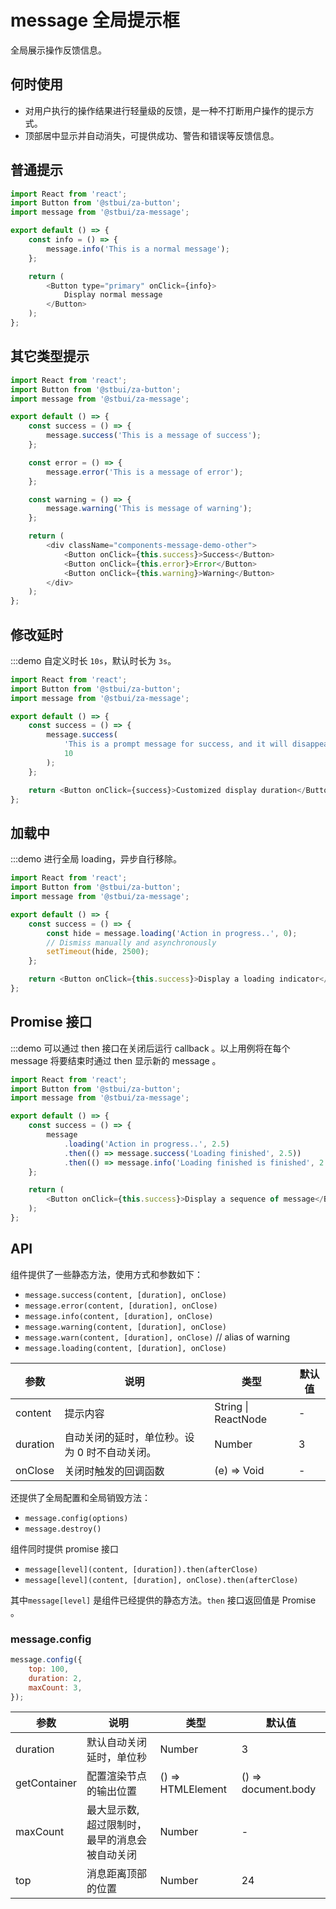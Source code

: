 # message 全局提示框

全局展示操作反馈信息。

## 何时使用

-   对用户执行的操作结果进行轻量级的反馈，是一种不打断用户操作的提示方式。
-   顶部居中显示并自动消失，可提供成功、警告和错误等反馈信息。

## 普通提示

```js
import React from 'react';
import Button from '@stbui/za-button';
import message from '@stbui/za-message';

export default () => {
    const info = () => {
        message.info('This is a normal message');
    };

    return (
        <Button type="primary" onClick={info}>
            Display normal message
        </Button>
    );
};
```

## 其它类型提示

```js
import React from 'react';
import Button from '@stbui/za-button';
import message from '@stbui/za-message';

export default () => {
    const success = () => {
        message.success('This is a message of success');
    };

    const error = () => {
        message.error('This is a message of error');
    };

    const warning = () => {
        message.warning('This is message of warning');
    };

    return (
        <div className="components-message-demo-other">
            <Button onClick={this.success}>Success</Button>
            <Button onClick={this.error}>Error</Button>
            <Button onClick={this.warning}>Warning</Button>
        </div>
    );
};
```

## 修改延时

:::demo 自定义时长 `10s`，默认时长为 `3s`。

```js
import React from 'react';
import Button from '@stbui/za-button';
import message from '@stbui/za-message';

export default () => {
    const success = () => {
        message.success(
            'This is a prompt message for success, and it will disappear in 10 seconds',
            10
        );
    };

    return <Button onClick={success}>Customized display duration</Button>;
};
```

## 加载中

:::demo 进行全局 loading，异步自行移除。

```js
import React from 'react';
import Button from '@stbui/za-button';
import message from '@stbui/za-message';

export default () => {
    const success = () => {
        const hide = message.loading('Action in progress..', 0);
        // Dismiss manually and asynchronously
        setTimeout(hide, 2500);
    };

    return <Button onClick={this.success}>Display a loading indicator</Button>;
};
```

## Promise 接口

:::demo 可以通过 then 接口在关闭后运行 callback 。以上用例将在每个 message 将要结束时通过 then 显示新的 message 。

```js
import React from 'react';
import Button from '@stbui/za-button';
import message from '@stbui/za-message';

export default () => {
    const success = () => {
        message
            .loading('Action in progress..', 2.5)
            .then(() => message.success('Loading finished', 2.5))
            .then(() => message.info('Loading finished is finished', 2.5));
    };

    return (
        <Button onClick={this.success}>Display a sequence of message</Button>
    );
};
```

## API

组件提供了一些静态方法，使用方式和参数如下：

-   `message.success(content, [duration], onClose)`
-   `message.error(content, [duration], onClose)`
-   `message.info(content, [duration], onClose)`
-   `message.warning(content, [duration], onClose)`
-   `message.warn(content, [duration], onClose)` // alias of warning
-   `message.loading(content, [duration], onClose)`

| 参数     | 说明                                          | 类型                | 默认值 |
| -------- | --------------------------------------------- | ------------------- | ------ |
| content  | 提示内容                                      | String \| ReactNode | -      |
| duration | 自动关闭的延时，单位秒。设为 0 时不自动关闭。 | Number              | 3      |
| onClose  | 关闭时触发的回调函数                          | (e) => Void         | -      |

还提供了全局配置和全局销毁方法：

-   `message.config(options)`
-   `message.destroy()`

组件同时提供 promise 接口

-   `message[level](content, [duration]).then(afterClose)`
-   `message[level](content, [duration], onClose).then(afterClose)`

其中`message[level]` 是组件已经提供的静态方法。`then` 接口返回值是 Promise 。

### message.config

```js
message.config({
    top: 100,
    duration: 2,
    maxCount: 3,
});
```

| 参数         | 说明                                           | 类型              | 默认值              |
| ------------ | ---------------------------------------------- | ----------------- | ------------------- |
| duration     | 默认自动关闭延时，单位秒                       | Number            | 3                   |
| getContainer | 配置渲染节点的输出位置                         | () => HTMLElement | () => document.body |
| maxCount     | 最大显示数, 超过限制时，最早的消息会被自动关闭 | Number            | -                   |
| top          | 消息距离顶部的位置                             | Number            | 24                  |
